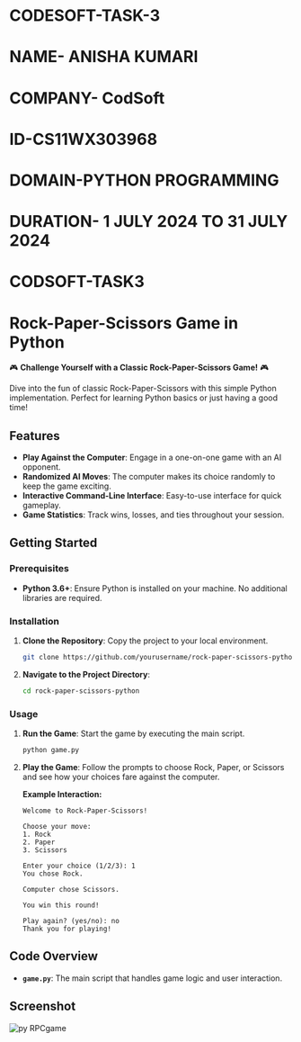 # CODESOFT-TASK-3
# NAME- ANISHA KUMARI
# COMPANY- CodSoft
# ID-CS11WX303968
# DOMAIN-PYTHON PROGRAMMING
# DURATION- 1 JULY 2024 TO 31 JULY 2024





# CODSOFT-TASK3

# Rock-Paper-Scissors Game in Python

🎮 **Challenge Yourself with a Classic Rock-Paper-Scissors Game!** 🎮

Dive into the fun of classic Rock-Paper-Scissors with this simple Python implementation. Perfect for learning Python basics or just having a good time!

## Features

- **Play Against the Computer**: Engage in a one-on-one game with an AI opponent.
- **Randomized AI Moves**: The computer makes its choice randomly to keep the game exciting.
- **Interactive Command-Line Interface**: Easy-to-use interface for quick gameplay.
- **Game Statistics**: Track wins, losses, and ties throughout your session.

## Getting Started

### Prerequisites

- **Python 3.6+**: Ensure Python is installed on your machine. No additional libraries are required.

### Installation

1. **Clone the Repository**: Copy the project to your local environment.

   ```bash
   git clone https://github.com/yourusername/rock-paper-scissors-python.git
   ```

2. **Navigate to the Project Directory**:

   ```bash
   cd rock-paper-scissors-python
   ```

### Usage

1. **Run the Game**: Start the game by executing the main script.

   ```bash
   python game.py
   ```

2. **Play the Game**: Follow the prompts to choose Rock, Paper, or Scissors and see how your choices fare against the computer.

   **Example Interaction:**

   ```plaintext
   Welcome to Rock-Paper-Scissors!

   Choose your move:
   1. Rock
   2. Paper
   3. Scissors

   Enter your choice (1/2/3): 1
   You chose Rock.

   Computer chose Scissors.

   You win this round!

   Play again? (yes/no): no
   Thank you for playing!
   ```

## Code Overview

- **`game.py`**: The main script that handles game logic and user interaction.

## Screenshot
![py RPCgame](https://github.com/user-attachments/assets/c9ae9fc5-9310-489d-9795-6717a1f6d815)
